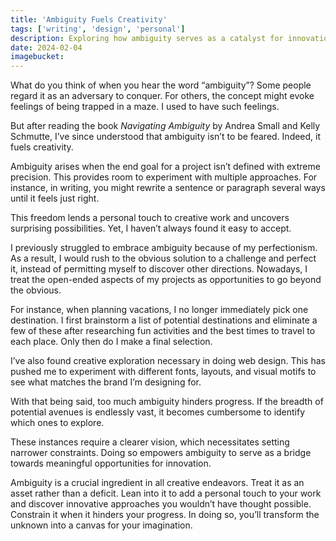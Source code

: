 ```yaml
---
title: 'Ambiguity Fuels Creativity'
tags: ['writing', 'design', 'personal']
description: Exploring how ambiguity serves as a catalyst for innovation in creative endeavors.
date: 2024-02-04
imagebucket:
---
```



What do you think of when you hear the word “ambiguity”? Some people regard it as an adversary to conquer. For others, the concept might evoke feelings of being trapped in a maze. I used to have such feelings. 

But after reading the book *Navigating Ambiguity* by Andrea Small and Kelly Schmutte, I’ve since understood that ambiguity isn’t to be feared. Indeed, it fuels creativity.

Ambiguity arises when the end goal for a project isn’t defined with extreme precision. This provides room to experiment with multiple approaches. For instance, in writing, you might rewrite a sentence or paragraph several ways until it feels just right. 

This freedom lends a personal touch to creative work and uncovers surprising possibilities. Yet, I haven’t always found it easy to accept. 

I previously struggled to embrace ambiguity because of my perfectionism. As a result, I would rush to the obvious solution to a challenge and perfect it, instead of permitting myself to discover other directions. Nowadays, I treat the open-ended aspects of my projects as opportunities to go beyond the obvious. 

For instance, when planning vacations, I no longer immediately pick one destination. I first brainstorm a list of potential destinations and eliminate a few of these after researching fun activities and the best times to travel to each place. Only then do I make a final selection.

I’ve also found creative exploration necessary in doing web design. This has pushed me to experiment with different fonts, layouts, and visual motifs to see what matches the brand I’m designing for. 

With that being said, too much ambiguity hinders progress. If the breadth of potential avenues is endlessly vast, it becomes cumbersome to identify which ones to explore. 

These instances require a clearer vision, which necessitates setting narrower constraints. Doing so empowers ambiguity to serve as a bridge towards meaningful opportunities for innovation. 

Ambiguity is a crucial ingredient in all creative endeavors. Treat it as an asset rather than a deficit. Lean into it to add a personal touch to your work and discover innovative approaches you wouldn’t have thought possible. Constrain it when it hinders your progress. In doing so, you’ll transform the unknown into a canvas for your imagination. 